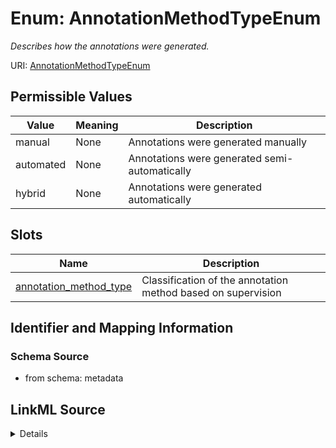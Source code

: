 # Enum: AnnotationMethodTypeEnum




_Describes how the annotations were generated._



URI: [AnnotationMethodTypeEnum](AnnotationMethodTypeEnum.md)

## Permissible Values

| Value | Meaning | Description |
| --- | --- | --- |
| manual | None | Annotations were generated manually |
| automated | None | Annotations were generated semi-automatically |
| hybrid | None | Annotations were generated automatically |




## Slots

| Name | Description |
| ---  | --- |
| [annotation_method_type](annotation_method_type.md) | Classification of the annotation method based on supervision |






## Identifier and Mapping Information







### Schema Source


* from schema: metadata






## LinkML Source

<details>
```yaml
name: annotation_method_type_enum
description: Describes how the annotations were generated.
from_schema: metadata
rank: 1000
permissible_values:
  manual:
    text: manual
    description: Annotations were generated manually.
  automated:
    text: automated
    description: Annotations were generated semi-automatically.
  hybrid:
    text: hybrid
    description: Annotations were generated automatically.

```
</details>
